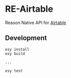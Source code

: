 # RE-Airtable

Reason Native API for [Airtable](https://airtable.com/)

## Development

```
esy install
esy build

...

esy test
```
